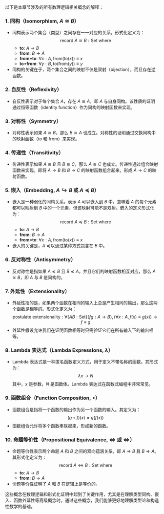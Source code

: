 以下是本章节涉及的所有数理逻辑相关概念的解释：

### 1. **同构（Isomorphism, $A \cong B$）**
   - 同构表示两个集合（类型）之间存在一一对应的关系。形式化定义为：
     $$
     \text{record } A \cong B : \text{Set} \text{ where}
     $$
     - **to**: $A \rightarrow B$
     - **from**: $B \rightarrow A$
     - **from∘to**: $\forall x : A, \text{from}(\text{to}(x)) \equiv x$
     - **to∘from**: $\forall y : B, \text{to}(\text{from}(y)) \equiv y$
   - 同构的关键在于，两个集合之间的映射不仅是双射（bijection），而且存在逆函数。

### 2. **自反性（Reflexivity）**
   - 自反性表示对于每个集合 $A$，存在 $A \cong A$，即 $A$ 与自身同构。该性质的证明通过恒等函数（identity function）作为同构的映射函数来实现。

### 3. **对称性（Symmetry）**
   - 对称性表示如果 $A \cong B$，那么 $B \cong A$ 也成立。对称性的证明通过交换同构中的映射函数（to 和 from）来实现。

### 4. **传递性（Transitivity）**
   - 传递性表示如果 $A \cong B$ 且 $B \cong C$，那么 $A \cong C$ 也成立。传递性通过组合映射函数来实现，即将 $A \rightarrow B$ 和 $B \rightarrow C$ 的映射函数组合起来，形成 $A \rightarrow C$ 的映射函数。

### 5. **嵌入（Embedding, $A \hookrightarrow B$ 或 $A \preceq B$）**
   - 嵌入是一种弱化的同构关系，表示 $A$ 可以嵌入到 $B$ 中，意味着 $A$ 的每个元素都可以映射到 $B$ 中的一个元素，但该映射可能不是双射。嵌入的定义形式化为：
     $$
     \text{record } A \preceq B : \text{Set} \text{ where}
     $$
     - **to**: $A \rightarrow B$
     - **from**: $B \rightarrow A$
     - **from∘to**: $\forall x : A, \text{from}(\text{to}(x)) \equiv x$
   - 嵌入的关键是，$A$ 可以通过某种方式包含在 $B$ 中。

### 6. **反对称性（Antisymmetry）**
   - 反对称性是指如果 $A \preceq B$ 且 $B \preceq A$，并且它们的映射函数相互对应，那么 $A \cong B$，即 $A$ 与 $B$ 是同构的。

### 7. **外延性（Extensionality）**
   - 外延性指的是，如果两个函数在相同的输入上总是产生相同的输出，那么这两个函数是相等的。形式化定义为：
     $$
     \text{postulate } \text{extensionality} : \forall \{A B : \text{Set}\} \{f g : A \rightarrow B\}, (\forall x : A, f(x) \equiv g(x)) \rightarrow f \equiv g
     $$
   - 外延性假设允许我们在证明函数相等时只需验证它们在所有输入下的输出相等。

### 8. **Lambda 表达式（Lambda Expressions, $\lambda$）**
   - Lambda 表达式是一种匿名函数定义方式，用于定义不带名称的函数。其形式为：
     $$
     \lambda x \rightarrow N
     $$
     其中，$x$ 是参数，$N$ 是函数体。Lambda 表达式在函数式编程中非常常见。

### 9. **函数组合（Function Composition, $∘$）**
   - 函数组合是指将一个函数的输出作为另一个函数的输入。其定义为：
     $$
     (g \circ f)(x) = g(f(x))
     $$
   - 函数组合允许将多个函数串联起来，形成新的函数。

### 10. **命题等价性（Propositional Equivalence, $\Leftrightarrow$ 或 $⇔$）**
   - 命题等价性表示两个命题 $A$ 和 $B$ 之间的双向蕴涵关系，即 $A \Rightarrow B$ 且 $B \Rightarrow A$。其形式化定义为：
     $$
     \text{record } A ⇔ B : \text{Set} \text{ where}
     $$
     - **to**: $A \rightarrow B$
     - **from**: $B \rightarrow A$
   - 命题等价性证明了 $A$ 和 $B$ 在逻辑上是等价的。

这些概念在数理逻辑和形式化证明中起到了关键作用，尤其是在理解类型同构、嵌入、函数外延性等高级概念时。通过这些概念，我们能够更好地理解类型论和构造性数学的基础。